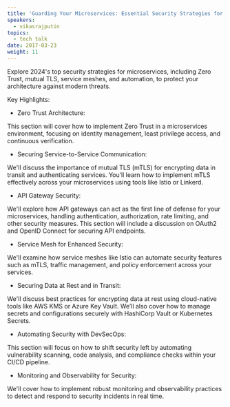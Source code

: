 ```yaml
---
title: 'Guarding Your Microservices: Essential Security Strategies for 2024'
speakers:
  - vikasrajputin
topics:
  - tech talk
date: 2017-03-23
weight: 11
---
```


Explore 2024's top security strategies for microservices, including Zero Trust, mutual TLS, service meshes, and automation, to protect your architecture against modern threats.

Key Highlights:

- Zero Trust Architecture:

This section will cover how to implement Zero Trust in a microservices environment, focusing on identity management, least privilege access, and continuous verification.

- Securing Service-to-Service Communication:

We'll discuss the importance of mutual TLS (mTLS) for encrypting data in transit and authenticating services. You’ll learn how to implement mTLS effectively across your microservices using tools like Istio or Linkerd.

- API Gateway Security:

We'll explore how API gateways can act as the first line of defense for your microservices, handling authentication, authorization, rate limiting, and other security measures. This section will include a discussion on OAuth2 and OpenID Connect for securing API endpoints.

- Service Mesh for Enhanced Security:

We'll examine how service meshes like Istio can automate security features such as mTLS, traffic management, and policy enforcement across your services.

- Securing Data at Rest and in Transit:

We'll discuss best practices for encrypting data at rest using cloud-native tools like AWS KMS or Azure Key Vault. We’ll also cover how to manage secrets and configurations securely with HashiCorp Vault or Kubernetes Secrets.

- Automating Security with DevSecOps:

This section will focus on how to shift security left by automating vulnerability scanning, code analysis, and compliance checks within your CI/CD pipeline.

- Monitoring and Observability for Security:

We'll cover how to implement robust monitoring and observability practices to detect and respond to security incidents in real time. 